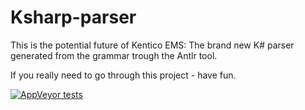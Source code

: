 # Ksharp-parser

This is the potential future of Kentico EMS: The brand new K# parser generated from the grammar trough the Antlr tool. 

If you really need to go through this project -  have fun.

[![AppVeyor tests](https://img.shields.io/appveyor/tests/Desana/Ksharp-parser.svg)](https://ci.appveyor.com/project/desana/ksharp-parser/build/tests)